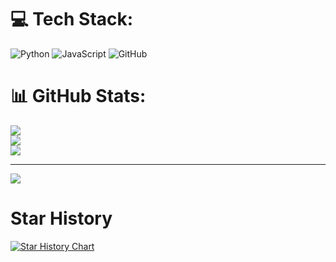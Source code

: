 # 💻 Tech Stack:
![Python](https://img.shields.io/badge/python-3670A0?style=for-the-badge&logo=python&logoColor=ffdd54) ![JavaScript](https://img.shields.io/badge/javascript-%23323330.svg?style=for-the-badge&logo=javascript&logoColor=%23F7DF1E) ![GitHub](https://img.shields.io/badge/GitHub-%23121011.svg?style=for-the-badge&logo=github&logoColor=white)
# 📊 GitHub Stats:
![](https://github-readme-stats.vercel.app/api?username=kaliiiiiiiiii&theme=dark&hide_border=false&include_all_commits=true&count_private=true)<br/>
![](https://github-readme-streak-stats.herokuapp.com/?user=kaliiiiiiiiii&theme=dark&hide_border=false)<br/>
![](https://github-readme-stats.vercel.app/api/top-langs/?username=kaliiiiiiiiii&theme=dark&hide_border=false&include_all_commits=true&count_private=true&layout=compact)

---
[![](https://visitcount.itsvg.in/api?id=kaliiiiiiiiii&icon=0&color=0)](https://visitcount.itsvg.in)

<!-- Proudly created with GPRM ( https://gprm.itsvg.in ) -->

# Star History

[![Star History Chart](https://api.star-history.com/svg?repos=kaliiiiiiiiii/Selenium-Profiles,kaliiiiiiiiii/Selenium-Driverless&type=Timeline)](https://star-history.com/#kaliiiiiiiiii/Selenium-Profiles&kaliiiiiiiiii/Selenium-Driverless&Timeline)

